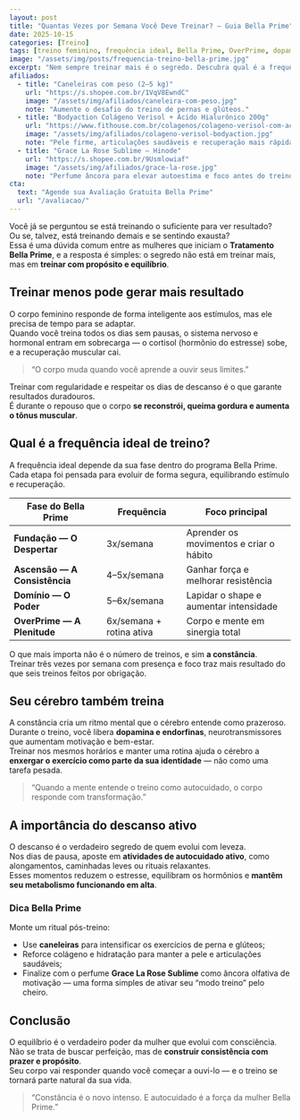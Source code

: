 ```yaml
---
layout: post
title: "Quantas Vezes por Semana Você Deve Treinar? — Guia Bella Prime"
date: 2025-10-15
categories: [Treino]
tags: [treino feminino, frequência ideal, Bella Prime, OverPrime, dopamina, constância, colágeno, autocuidado, Grace La Rose, equilíbrio corpo e mente]
image: "/assets/img/posts/frequencia-treino-bella-prime.jpg"
excerpt: "Nem sempre treinar mais é o segredo. Descubra qual é a frequência ideal para o seu corpo, respeitando seu ritmo e acelerando seus resultados com o método Bella Prime."
afiliados:
  - title: "Caneleiras com peso (2–5 kg)"
    url: "https://s.shopee.com.br/1VqV8EwndC"
    image: "/assets/img/afiliados/caneleira-com-peso.jpg"
    note: "Aumente o desafio do treino de pernas e glúteos."
  - title: "Bodyaction Colágeno Verisol + Ácido Hialurônico 200g"
    url: "https://www.fithouse.com.br/colagenos/colageno-verisol-com-acido-hialuronico-lata-200g-bodyaction?am=mdsuplementos&parceiro=10447&cupom=mdsuplementos5"
    image: "/assets/img/afiliados/colageno-verisol-bodyaction.jpg"
    note: "Pele firme, articulações saudáveis e recuperação mais rápida."
  - title: "Grace La Rose Sublime — Hinode"
    url: "https://s.shopee.com.br/9Usmlowiaf"
    image: "/assets/img/afiliados/grace-la-rose.jpg"
    note: "Perfume âncora para elevar autoestima e foco antes do treino."
cta:
  text: "Agende sua Avaliação Gratuita Bella Prime"
  url: "/avaliacao/"
---
```


Você já se perguntou se está treinando o suficiente para ver resultado?  
Ou se, talvez, está treinando demais e se sentindo exausta?  
Essa é uma dúvida comum entre as mulheres que iniciam o **Tratamento Bella Prime**, e a resposta é simples: o segredo não está em treinar mais, mas em **treinar com propósito e equilíbrio**.

## Treinar menos pode gerar mais resultado

O corpo feminino responde de forma inteligente aos estímulos, mas ele precisa de tempo para se adaptar.  
Quando você treina todos os dias sem pausas, o sistema nervoso e hormonal entram em sobrecarga — o cortisol (hormônio do estresse) sobe, e a recuperação muscular cai.

> “O corpo muda quando você aprende a ouvir seus limites.”

Treinar com regularidade e respeitar os dias de descanso é o que garante resultados duradouros.  
É durante o repouso que o corpo **se reconstrói, queima gordura e aumenta o tônus muscular**.

## Qual é a frequência ideal de treino?

A frequência ideal depende da sua fase dentro do programa Bella Prime.  
Cada etapa foi pensada para evoluir de forma segura, equilibrando estímulo e recuperação.

| Fase do Bella Prime | Frequência | Foco principal |
|----------------------|-------------|----------------|
| **Fundação — O Despertar** | 3x/semana | Aprender os movimentos e criar o hábito |
| **Ascensão — A Consistência** | 4–5x/semana | Ganhar força e melhorar resistência |
| **Domínio — O Poder** | 5–6x/semana | Lapidar o shape e aumentar intensidade |
| **OverPrime — A Plenitude** | 6x/semana + rotina ativa | Corpo e mente em sinergia total |

O que mais importa não é o número de treinos, e sim **a constância**.  
Treinar três vezes por semana com presença e foco traz mais resultado do que seis treinos feitos por obrigação.

## Seu cérebro também treina

A constância cria um ritmo mental que o cérebro entende como prazeroso.  
Durante o treino, você libera **dopamina e endorfinas**, neurotransmissores que aumentam motivação e bem-estar.  
Treinar nos mesmos horários e manter uma rotina ajuda o cérebro a **enxergar o exercício como parte da sua identidade** — não como uma tarefa pesada.

> “Quando a mente entende o treino como autocuidado, o corpo responde com transformação.”

## A importância do descanso ativo

O descanso é o verdadeiro segredo de quem evolui com leveza.  
Nos dias de pausa, aposte em **atividades de autocuidado ativo**, como alongamentos, caminhadas leves ou rituais relaxantes.  
Esses momentos reduzem o estresse, equilibram os hormônios e **mantêm seu metabolismo funcionando em alta**.

### Dica Bella Prime

Monte um ritual pós-treino:  
- Use **caneleiras** para intensificar os exercícios de perna e glúteos;  
- Reforce colágeno e hidratação para manter a pele e articulações saudáveis;  
- Finalize com o perfume **Grace La Rose Sublime** como âncora olfativa de motivação — uma forma simples de ativar seu “modo treino” pelo cheiro.

## Conclusão

O equilíbrio é o verdadeiro poder da mulher que evolui com consciência.  
Não se trata de buscar perfeição, mas de **construir consistência com prazer e propósito**.  
Seu corpo vai responder quando você começar a ouvi-lo — e o treino se tornará parte natural da sua vida.

> “Constância é o novo intenso. E autocuidado é a força da mulher Bella Prime.”